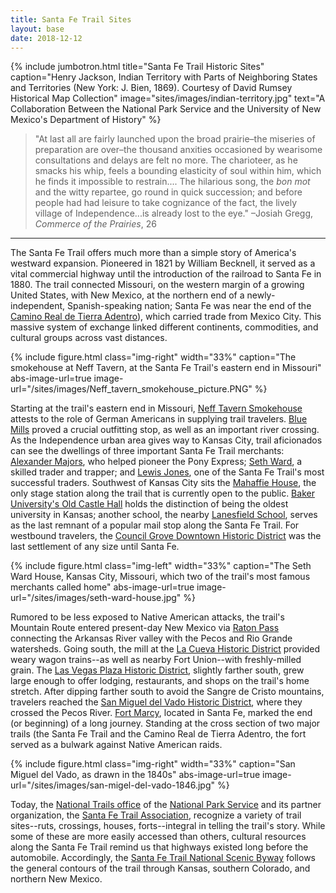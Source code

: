 ```yaml
---
title: Santa Fe Trail Sites
layout: base
date: 2018-12-12
---
```


{% include jumbotron.html
  title="Santa Fe Trail Historic Sites"
  caption="Henry Jackson, Indian Territory with Parts of Neighboring States and Territories (New York: J. Bien, 1869). Courtesy of David Rumsey Historical Map Collection"
  image="sites/images/indian-territory.jpg"
  text="A Collaboration Between the National Park Service and the University of New Mexico's Department of History"
%}

> "At last all are fairly launched upon the broad prairie–the miseries of preparation are over–the thousand anxities occasioned by wearisome consultations and delays are felt no more. The charioteer, as he smacks his whip, feels a bounding elasticity of soul within him, which he finds it impossible to restrain.... The hilarious song, the _bon mot_ and the witty repartee, go round in quick succession; and before people had had leisure to take cognizance of the fact, the lively village of Independence...is already lost to the eye."
–Josiah Gregg, _Commerce of the Prairies_, 26

***

The Santa Fe Trail offers much more than a simple story of America's westward expansion. Pioneered in 1821 by William Becknell, it served as a vital commercial highway until the introduction of the railroad to Santa Fe in 1880. The trail connected Missouri, on the western margin of a growing United States, with New Mexico, at the northern end of a newly-independent, Spanish-speaking nation; Santa Fe was near the end of the [Camino Real de Tierra Adentro](https://www.nps.gov/elca/index.htm)), which carried trade from Mexico City. This massive system of exchange linked different continents, commodities, and cultural groups across vast distances.

{% include figure.html
class="img-right"
width="33%"
caption="The smokehouse at Neff Tavern, at the Santa Fe Trail's eastern end in Missouri"
abs-image-url=true
image-url="/sites/images/Neff_tavern_smokehouse_picture.PNG"
%}

Starting at the trail's eastern end in Missouri, [Neff Tavern Smokehouse](http://historic-trails.unm.edu/sites/neff-tavern-smokehouse.html) attests to the role of German Americans in supplying trail travelers. [Blue Mills](http://historic-trails.unm.edu/sites/blue-mills.html) proved a crucial outfitting stop, as well as an important river crossing. As the Independence urban area gives way to Kansas City, trail aficionados can see the dwellings of three important Santa Fe Trail merchants: [Alexander Majors](http://historic-trails.unm.edu/sites/alexander-majors-house.html), who helped pioneer the Pony Express; [Seth Ward](http://historic-trails.unm.edu/sites/seth-ward-house.html), a skilled trader and trapper; and [Lewis Jones](http://historic-trails.unm.edu/sites/lewis-jones-house.html), one of the Santa Fe Trail's most successful traders. Southwest of Kansas City sits the [Mahaffie House](http://historic-trails.unm.edu/sites/mahaffie-house.html), the only stage station along the trail that is currently open to the public. [Baker University's Old Castle Hall](http://historic-trails.unm.edu/sites/baker-university-old-castle-building.html) holds the distinction of being the oldest university in Kansas; another school, the nearby [Lanesfield School](http://historic-trails.unm.edu/sites/lanesfield-school.html), serves as the last remnant of a popular mail stop along the Santa Fe Trail. For westbound travelers, the [Council Grove Downtown Historic District](http://historic-trails.unm.edu/sites/council-grove-downtown-historic-district.html) was the last settlement of any size until Santa Fe.

{% include figure.html
class="img-left"
width="33%"
caption="The Seth Ward House, Kansas City, Missouri, which two of the trail's most famous merchants called home"
abs-image-url=true
image-url="/sites/images/seth-ward-house.jpg"
%}

Rumored to be less exposed to Native American attacks, the trail's Mountain Route entered present-day New Mexico via [Raton Pass](http://historic-trails.unm.edu/sites/raton-pass.html) connecting the Arkansas River valley with the Pecos and Rio Grande watersheds. Going south, the mill at the [La Cueva Historic District](http://historic-trails.unm.edu/sites/la-cueva-historic-district.html) provided weary wagon trains--as well as nearby Fort Union--with freshly-milled grain. The [Las Vegas Plaza Historic District](http://historic-trails.unm.edu/sites/las-vegas-plaza-historic-district.html), slightly farther south, grew large enough to offer lodging, restaurants, and shops on the trail's home stretch. After dipping farther south to avoid the Sangre de Cristo mountains, travelers reached the [San Miguel del Vado Historic District](http://historic-trails.unm.edu/sites/san-miguel-del-vado.html), where they crossed the Pecos River. [Fort Marcy](http://historic-trails.unm.edu/sites/fort-marcy.html), located in Santa Fe, marked the end (or beginning) of a long journey. Standing at the cross section of two major trails (the Santa Fe Trail and the Camino Real de Tierra Adentro, the fort served as a bulwark against Native American raids.

{% include figure.html
class="img-right"
width="33%"
caption="San Miguel del Vado, as drawn in the 1840s"
abs-image-url=true
image-url="/sites/images/san-migel-del-vado-1846.jpg"
%}

Today, the [National Trails office](https://www.nps.gov/orgs/1453/index.htm) of the [National Park Service](https://www.nps.gov) and its partner organization, the [Santa Fe Trail Association](https://www.santafetrail.org), recognize a variety of trail sites--ruts, crossings, houses, forts--integral in telling the trail's story. While some of these are more easily accessed than others, cultural resources along the Santa Fe Trail remind us that highways existed long before the automobile. Accordingly, the [Santa Fe Trail National Scenic Byway](https://www.newmexico.org/things-to-do/scenic-byways/santa-fe-trail-national/) follows the general contours of the trail through Kansas, southern Colorado, and northern New Mexico.

